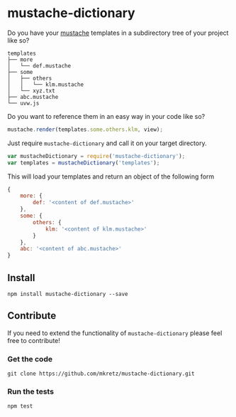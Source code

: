# mustache-dictionary
Do you have your [mustache](https://github.com/janl/mustache.js) templates in a subdirectory tree of your project like so?
```
templates
├── more
│   └── def.mustache
├── some
│   ├── others
│   │   └── klm.mustache
│   └── xyz.txt
├── abc.mustache
└── uvw.js
```
Do you want to reference them in an easy way in your code like so?
```js
mustache.render(templates.some.others.klm, view);
```
Just require `mustache-dictionary` and call it on your target directory.
```js
var mustacheDictionary = require('mustache-dictionary');
var templates = mustacheDictionary('templates');
```
This will load your templates and return an object of the following form
```js
{
    more: {
        def: '<content of def.mustache>'
    },
    some: {
        others: {
            klm: '<content of klm.mustache>'
        }
    },
    abc: '<content of abc.mustache>'
}
```

## Install
`npm install mustache-dictionary --save`

## Contribute
If you need to extend the functionality of `mustache-dictionary` please feel free to contribute!

### Get the code

`git clone https://github.com/mkretz/mustache-dictionary.git
`

### Run the tests
`npm test`
